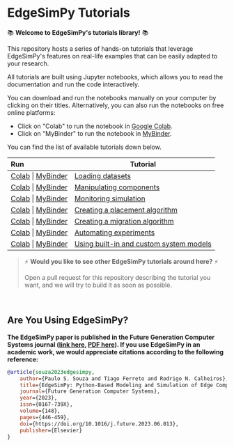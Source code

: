# EdgeSimPy Tutorials

:books: **Welcome to EdgeSimPy's tutorials library!** :books:

This repository hosts a series of hands-on tutorials that leverage EdgeSimPy's features on real-life examples that can be easily adapted to your research.

All tutorials are built using Jupyter notebooks, which allows you to read the documentation and run the code interactively.

You can download and run the notebooks manually on your computer by clicking on their titles. Alternatively, you can also run the notebooks on free online platforms:
- Click on "Colab" to run the notebook in [Google Colab](https://colab.research.google.com/).
- Click on "MyBinder" to run the notebook in [MyBinder](https://mybinder.org/).

You can find the list of available tutorials down below.

| Run                                                                                                                                                                                                                                                                                 | Tutorial                                                                                                                                               |
| :---------------------------------------------------------------------------------------------------------------------------------------------------------------------------------------------------------------------------------------------------------------------------------- | ------------------------------------------------------------------------------------------------------------------------------------------------------ |
| [Colab](https://colab.research.google.com/github/edgesimpy/edgesimpy-tutorials/blob/master/notebooks/loading-datasets.ipynb) \| [MyBinder](https://mybinder.org/v2/gh/edgesimpy/edgesimpy-tutorials/master?filepath=notebooks%2Floading-datasets.ipynb)                             | [Loading datasets](https://github.com/EdgeSimPy/edgesimpy-tutorials/blob/master/notebooks/loading-datasets.ipynb)                                      |
| [Colab](https://colab.research.google.com/github/edgesimpy/edgesimpy-tutorials/blob/master/notebooks/manipulating-components.ipynb) \| [MyBinder](https://mybinder.org/v2/gh/edgesimpy/edgesimpy-tutorials/master?filepath=notebooks%2Fmanipulating-components.ipynb)               | [Manipulating components](https://github.com/EdgeSimPy/edgesimpy-tutorials/blob/master/notebooks/manipulating-components.ipynb)                        |
| [Colab](https://colab.research.google.com/github/edgesimpy/edgesimpy-tutorials/blob/master/notebooks/monitoring-simulation.ipynb) \| [MyBinder](https://mybinder.org/v2/gh/edgesimpy/edgesimpy-tutorials/master?filepath=notebooks%2Fmonitoring-simulation.ipynb)                   | [Monitoring simulation](https://github.com/EdgeSimPy/edgesimpy-tutorials/blob/master/notebooks/monitoring-simulation.ipynb)                            |
| [Colab](https://colab.research.google.com/github/edgesimpy/edgesimpy-tutorials/blob/master/notebooks/creating-placement-algorithm.ipynb) \| [MyBinder](https://mybinder.org/v2/gh/edgesimpy/edgesimpy-tutorials/master?filepath=notebooks%2Fcreating-placement-algorithm.ipynb)     | [Creating a placement algorithm](https://github.com/EdgeSimPy/edgesimpy-tutorials/blob/master/notebooks/creating-placement-algorithm.ipynb)            |
| [Colab](https://colab.research.google.com/github/edgesimpy/edgesimpy-tutorials/blob/master/notebooks/creating-migration-algorithm.ipynb) \| [MyBinder](https://mybinder.org/v2/gh/edgesimpy/edgesimpy-tutorials/master?filepath=notebooks%2Fcreating-migration-algorithm.ipynb)     | [Creating a migration algorithm](https://github.com/EdgeSimPy/edgesimpy-tutorials/blob/master/notebooks/creating-migration-algorithm.ipynb)            |
| [Colab](https://colab.research.google.com/github/edgesimpy/edgesimpy-tutorials/blob/master/notebooks/automating-experiments.ipynb) \| [MyBinder](https://mybinder.org/v2/gh/edgesimpy/edgesimpy-tutorials/master?filepath=notebooks%2Fautomating-experiments.ipynb)                 | [Automating experiments](https://github.com/EdgeSimPy/edgesimpy-tutorials/blob/master/notebooks/automating-experiments.ipynb)                          |
| [Colab](https://colab.research.google.com/github/edgesimpy/edgesimpy-tutorials/blob/master/notebooks/including-custom-system-models.ipynb) \| [MyBinder](https://mybinder.org/v2/gh/edgesimpy/edgesimpy-tutorials/master?filepath=notebooks%2Fincluding-custom-system-models.ipynb) | [Using built-in and custom system models](https://github.com/EdgeSimPy/edgesimpy-tutorials/blob/master/notebooks/including-custom-system-models.ipynb) |


> :zap: **Would you like to see other EdgeSimPy tutorials around here?** :zap:
>
> Open a pull request for this repository describing the tutorial you want, and we will try to build it as soon as possible.


<br>

## Are You Using EdgeSimPy?

**The EdgeSimPy paper is published in the Future Generation Computer Systems journal ([link here](https://doi.org/10.1016/j.future.2023.06.013), [PDF here](https://raw.githubusercontent.com/EdgeSimPy/edgesimpy/master/docs/assets/EdgeSimPy-Paper-FGCS.pdf)). If you use EdgeSimPy in an academic work, we would appreciate citations according to the following reference:**

```bibtex
@article{souza2023edgesimpy,
    author={Paulo S. Souza and Tiago Ferreto and Rodrigo N. Calheiros},
    title={EdgeSimPy: Python-Based Modeling and Simulation of Edge Computing Resource Management Policies},
    journal={Future Generation Computer Systems},
    year={2023},
    issn={0167-739X},
    volume={148},
    pages={446-459},
    doi={https://doi.org/10.1016/j.future.2023.06.013},
    publisher={Elsevier}
}
```
